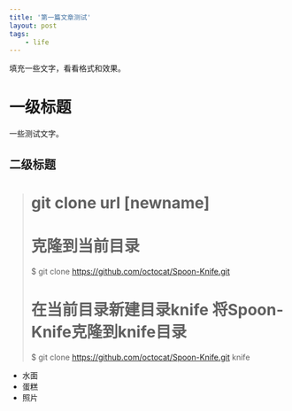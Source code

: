```yaml
---
title: '第一篇文章测试'
layout: post
tags:
    - life
---
```


填充一些文字，看看格式和效果。

# 一级标题

一些测试文字。

## 二级标题

> # git clone url [newname]
> # 克隆到当前目录
> $ git clone https://github.com/octocat/Spoon-Knife.git
> # 在当前目录新建目录knife 将Spoon-Knife克隆到knife目录
> $ git clone https://github.com/octocat/Spoon-Knife.git knife

* 水面
* 蛋糕
* 照片
